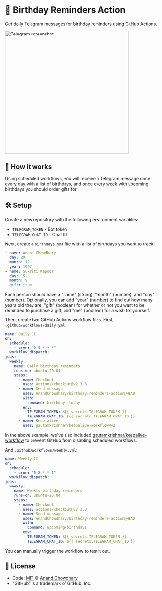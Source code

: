 # 🎁 Birthday Reminders Action

Get daily Telegram messages for birthday reminders using GitHub Actions.

<img alt="Telegram screenshot" src="https://user-images.githubusercontent.com/2841780/199228083-74f05361-c7ab-411a-bbf3-040d216cc5d9.jpeg" width="400">

## 🎈 How it works

Using scheduled workflows, you will receive a Telegram message once every day with a list of birthdays, and once every week with upcoming birthdays you should order gifts for.

## 🛠️ Setup

Create a new repository with the following environment variables:

- `TELEGRAM_TOKEN` - Bot token
- `TELEGRAM_CHAT_ID` - Chat ID

Next, create a `birthdays.yml` file with a list of birthdays you want to track:

```yaml
- name: Anand Chowdhary
  day: 29
  month: 12
  year: 1997
- name: Sukriti Kapoor
  day: 15
  month: 9
  gift: true
```

Each person should have a "name" (string), "month" (number), and "day" (number). Optionally, you can add "year" (number) to find out how many years old they are, "gift" (boolean) for whether or not you want to be reminded to purchase a gift, and "me" (boolean) for a wish for yourself.

Then, create two GitHub Actions workflow files. First, `.github/workflows/daily.yml`:

```yaml
name: Daily CI
on:
  schedule:
    - cron: "0 8 * * *"
  workflow_dispatch:
jobs:
  weekly:
    name: Daily birthday reminders
    runs-on: ubuntu-20.04
    steps:
      - name: Checkout
        uses: actions/checkout@v2.3.3
      - name: Send message
        uses: AnandChowdhary/birthday-reminders-action@HEAD
        with:
          command: birthdays-today
        env:
          TELEGRAM_TOKEN: ${{ secrets.TELEGRAM_TOKEN }}
          TELEGRAM_CHAT_ID: ${{ secrets.TELEGRAM_CHAT_ID }}
      - name: Keep alive
        uses: gautamkrishnar/keepalive-workflow@v2
```

In the above example, we've also included [gautamkrishnar/keepalive-workflow](https://github.com/gautamkrishnar/keepalive-workflow) to prevent GitHub from disabling scheduled workflows.

And `.github/workflows/weekly.yml`:

```yaml
name: Weekly CI
on:
  schedule:
    - cron: "0 8 * * 1"
  workflow_dispatch:
jobs:
  weekly:
    name: Weekly birthday reminders
    runs-on: ubuntu-20.04
    steps:
      - name: Checkout
        uses: actions/checkout@v2.3.3
      - name: Send message
        uses: AnandChowdhary/birthday-reminders-action@HEAD
        with:
          command: upcoming-birthdays
        env:
          TELEGRAM_TOKEN: ${{ secrets.TELEGRAM_TOKEN }}
          TELEGRAM_CHAT_ID: ${{ secrets.TELEGRAM_CHAT_ID }}
```

You can manually trigger the workflow to test it out.

## 📄 License

- Code: [MIT](./LICENSE) © [Anand Chowdhary](https://anandchowdhary.com)
- "GitHub" is a trademark of GitHub, Inc.
